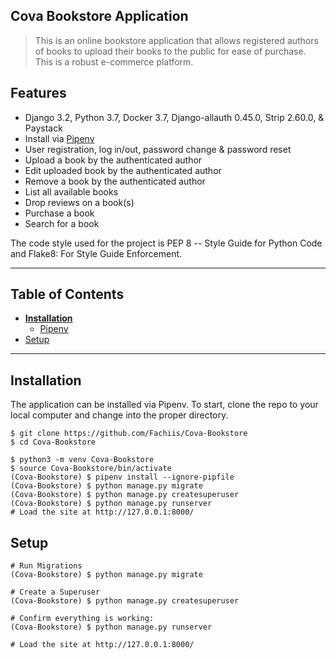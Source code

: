 ****Cova Bookstore Application****
-
> This is an online bookstore application that allows registered authors of books to upload their books to the public for ease of purchase. This is a robust e-commerce platform.
## Features

- Django 3.2, Python 3.7, Docker 3.7, Django-allauth 0.45.0, Strip 2.60.0, & Paystack
- Install via [Pipenv](https://pypi.org/project/pip/)
- User registration, log in/out, password change & password reset
- Upload a book by the authenticated author
- Edit uploaded book by the authenticated author
- Remove a book by the authenticated author
- List all available books
- Drop reviews on a book(s)
- Purchase a book
- Search for a book

The code style used for the project is PEP 8 -- Style Guide for Python Code and Flake8: For Style Guide
Enforcement.

---
## Table of Contents
* **[Installation](#installation)**
  * [Pipenv](#pip)
* [Setup](#setup)

---
## Installation
The application can be installed via Pipenv. To start,
clone the repo to your local computer and change into the proper directory.

```
$ git clone https://github.com/Fachiis/Cova-Bookstore
$ cd Cova-Bookstore
```
```
$ python3 -m venv Cova-Bookstore
$ source Cova-Bookstore/bin/activate
(Cova-Bookstore) $ pipenv install --ignore-pipfile
(Cova-Bookstore) $ python manage.py migrate
(Cova-Bookstore) $ python manage.py createsuperuser
(Cova-Bookstore) $ python manage.py runserver
# Load the site at http://127.0.0.1:8000/
```

## Setup

```
# Run Migrations
(Cova-Bookstore) $ python manage.py migrate

# Create a Superuser
(Cova-Bookstore) $ python manage.py createsuperuser

# Confirm everything is working:
(Cova-Bookstore) $ python manage.py runserver

# Load the site at http://127.0.0.1:8000/
```
